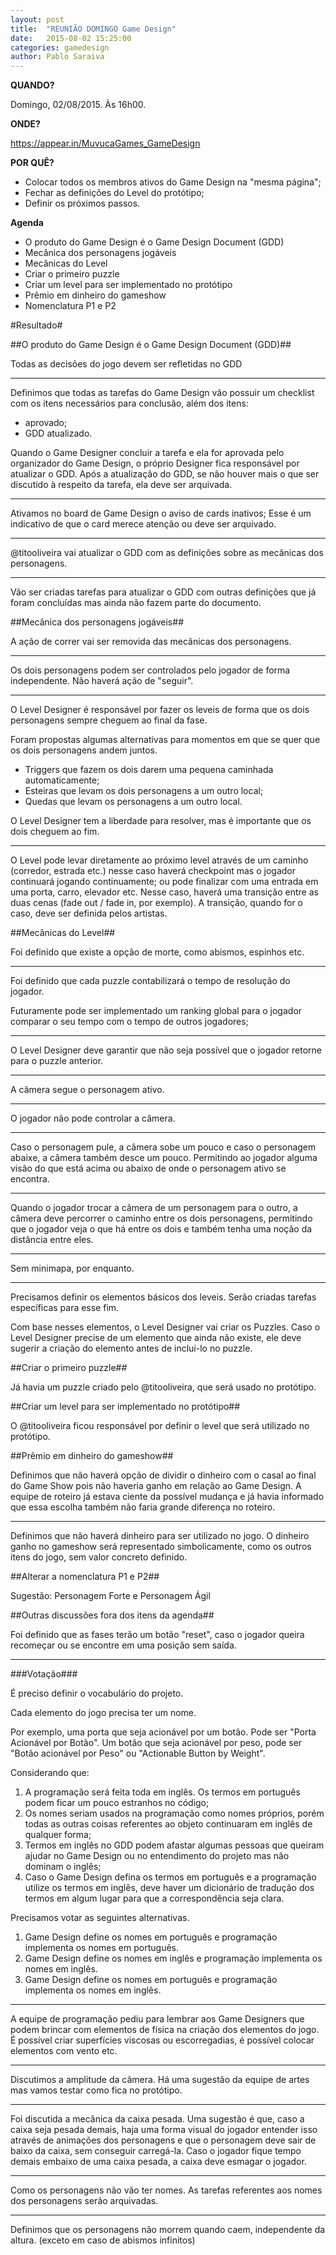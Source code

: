 ```yaml
---
layout: post
title:  "REUNIÃO DOMINGO Game Design"
date:   2015-08-02 15:25:00
categories: gamedesign
author: Pablo Saraiva
---
```


**QUANDO?**

Domingo, 02/08/2015. Às 16h00.

**ONDE?**

https://appear.in/MuvucaGames_GameDesign

**POR QUÊ?**

- Colocar todos os membros ativos do Game Design na "mesma página";
- Fechar as definições do Level do protótipo;
- Definir os próximos passos.

**Agenda**

- O produto do Game Design é o Game Design Document (GDD)
- Mecânica dos personagens jogáveis
- Mecânicas do Level
- Criar o primeiro puzzle
- Criar um level para ser implementado no protótipo
- Prêmio em dinheiro do gameshow
- Nomenclatura P1 e P2

#Resultado#

##O produto do Game Design é o Game Design Document (GDD)##



Todas as decisões do jogo devem ser refletidas no GDD

---

Definimos que todas as tarefas do Game Design vão possuir um checklist com os itens necessários para conclusão, além dos itens:

* aprovado;
* GDD atualizado.

Quando o Game Designer concluir a tarefa e ela for aprovada pelo organizador do Game Design, o próprio Designer fica responsável por atualizar o GDD.
Após a atualização do GDD, se não houver mais o que ser discutido à respeito da tarefa, ela deve ser arquivada.

---

Ativamos no board de Game Design o aviso de cards inativos; Esse é um indicativo de que o card merece atenção ou deve ser arquivado.

---

@titooliveira vai atualizar o GDD com as definições sobre as mecânicas dos personagens.

---

Vão ser criadas tarefas para atualizar o GDD com outras definições que já foram concluídas mas ainda não fazem parte do documento.

##Mecânica dos personagens jogáveis##



A ação de correr vai ser removida das mecânicas dos personagens.

---

Os dois personagens podem ser controlados pelo jogador de forma independente. Não haverá ação de "seguir".

---

O Level Designer é responsável por fazer os leveis de forma que os dois personagens sempre cheguem ao final da fase.

Foram propostas algumas alternativas para momentos em que se quer que os dois personagens andem juntos.

* Triggers que fazem os dois darem uma pequena caminhada automaticamente;
* Esteiras que levam os dois personagens a um outro local;
* Quedas que levam os personagens a um outro local.

O Level Designer tem a liberdade para resolver, mas é importante que os dois cheguem ao fim.

---

O Level pode levar diretamente ao próximo level através de um caminho (corredor, estrada etc.) nesse caso haverá checkpoint mas o jogador continuará jogando continuamente; ou pode finalizar com uma entrada em uma porta, carro, elevador etc. Nesse caso, haverá uma transição entre as duas cenas (fade out / fade in, por exemplo).
A transição, quando for o caso, deve ser definida pelos artistas.

##Mecânicas do Level##



Foi definido que existe a opção de morte, como abismos, espinhos etc.

---

Foi definido que cada puzzle contabilizará o tempo de resolução do jogador.

Futuramente pode ser implementado um ranking global para o jogador comparar o seu tempo com o tempo de outros jogadores;

---

O Level Designer deve garantir que não seja possível que o jogador retorne para o puzzle anterior.

---

A câmera segue o personagem ativo.

---

O jogador não pode controlar a câmera.

---

Caso o personagem pule, a câmera sobe um pouco e caso o personagem abaixe, a câmera também desce um pouco. Permitindo ao jogador alguma visão do que está acima ou abaixo de onde o personagem ativo se encontra.

---

Quando o jogador trocar a câmera de um personagem para o outro, a câmera deve percorrer o caminho entre os dois personagens, permitindo que o jogador veja o que há entre os dois e também tenha uma noção da distância entre eles.

---

Sem minimapa, por enquanto.

---

Precisamos definir os elementos básicos dos leveis. Serão criadas tarefas específicas para esse fim.

Com base nesses elementos, o Level Designer vai criar os Puzzles.
Caso o Level Designer precise de um elemento que ainda não existe, ele deve sugerir a criação do elemento antes de incluí-lo no puzzle.

##Criar o primeiro puzzle##



Já havia um puzzle criado pelo @titooliveira, que será usado no protótipo.

##Criar um level para ser implementado no protótipo##



O @titooliveira ficou responsável por definir o level que será utilizado no protótipo.

##Prêmio em dinheiro do gameshow##



Definimos que não haverá opção de dividir o dinheiro com o casal ao final do Game Show pois não haveria ganho em relação ao Game Design. A equipe de roteiro já estava ciente da possível mudança e já havia informado que essa escolha também não faria grande diferença no roteiro.

---

Definimos que não haverá dinheiro para ser utilizado no jogo. O dinheiro ganho no gameshow será representado simbolicamente, como os outros itens do jogo, sem valor concreto definido.

##Alterar a nomenclatura P1 e P2##



Sugestão: Personagem Forte e Personagem Ágil

##Outras discussões fora dos itens da agenda##



Foi definido que as fases terão um botão "reset", caso o jogador queira recomeçar ou se encontre em uma posição sem saída.

---

###Votação###

É preciso definir o vocabulário do projeto.

Cada elemento do jogo precisa ter um nome.

Por exemplo, uma porta que seja acionável por um botão. Pode ser "Porta Acionável por Botão".
Um botão que seja acionável por peso, pode ser "Botão acionável por Peso" ou "Actionable Button by Weight".

Considerando que:

1. A programação será feita toda em inglês. Os termos em português podem ficar um pouco estranhos no código;
1. Os nomes seriam usados na programação como nomes próprios, porém todas as outras coisas referentes ao objeto continuaram em inglês de qualquer forma;
1. Termos em inglês no GDD podem afastar algumas pessoas que queiram ajudar no Game Design ou no entendimento do projeto mas não dominam o inglês;
1. Caso o Game Design defina os termos em português e a programação utilize os termos em inglês, deve haver um dicionário de tradução dos termos em algum lugar para que a correspondência seja clara.

Precisamos votar as seguintes alternativas.

1. Game Design define os nomes em português e programação implementa os nomes em português.
1. Game Design define os nomes em inglês e programação implementa os nomes em inglês.
1. Game Design define os nomes em português e programação implementa os nomes em inglês.

---

A equipe de programação pediu para lembrar aos Game Designers que podem brincar com elementos de física na criação dos elementos do jogo. É possível criar superfícies viscosas ou escorregadias, é possível colocar elementos com vento etc.

---

Discutimos a amplitude da câmera. Há uma sugestão da equipe de artes mas vamos testar como fica no protótipo.

---

Foi discutida a mecânica da caixa pesada. Uma sugestão é que, caso a caixa seja pesada demais, haja uma forma visual do jogador entender isso através de animações dos personagens e que o personagem deve sair de baixo da caixa, sem conseguir carregá-la. Caso o jogador fique tempo demais embaixo de uma caixa pesada, a caixa deve esmagar o jogador.

---

Como os personagens não vão ter nomes. As tarefas referentes aos nomes dos personagens serão arquivadas.

---

Definimos que os personagens não morrem quando caem, independente da altura. (exceto em caso de abismos infinitos)
